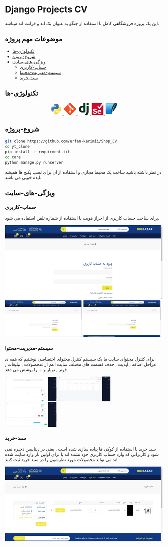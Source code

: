 # Django Projects CV

این یک پروژه فروشگاهی کامل با استفاده از جنگو به عنوان بک اند و فرانت اند میباشد.

##  موضوعات مهم پروژه
- [تکنولوژی-ها](#تکنولوژی-ها)
- [شروع-پروژه](#شروع-پروژه)
- [ویژگی-های-سایت](#ویژگی-های-سایت)
    - [حساب-کاربری](#حساب-کاربری)
    - [سیستم-مدیریت-محتوا](#سیستم-مدیریت-محتوا)
    - [سبد-خرید](#سبد-خرید)

## تکنولوژی-ها
<p align="center">
<a href="https://www.python.org" target="_blank"> <img src="./docs/python-original.svg" alt="python" width="40" height="40"/> </a>
<a href="https://git-scm.com/" target="_blank"> <img src="./docs/git-original.svg" alt="git" width="40" height="40"/> </a>
<a href="https://www.djangoproject.com/" target="_blank"> <img src="./docs/django-plain.svg" alt="django" width="40" height="40"/> </a>
<a href="https://www.selenium.dev/" target="_blank"> <img src="./docs/selenium-original.svg" alt="selenium" width="40" height="40"/> </a>
<a href="https://sqlite.org/index.html" target="_blank"> <img src="./docs/sqlite-original.svg" alt="sqlite" width="40" height="40"/> </a>
</p>

## شروع-پروژه
```bash
git clone https://github.com/erfan-karimii/Shop_CV
cd yt_clone
pip install -r requirment.txt
cd core
python manage.py runserver
```
در نظر داشته باشید ساخت یک محیط مجازی و استفاده از ان برای نصب پکیج ها همیشه ایده خوبی می باشد.

## ویژگی-های-سایت

### حساب-کاربری
برای ساخت حساب کاربری از احراز هویت با استفاده از شماره تلفن استفاده می  شود.

<img src="./docs/login.png">

<img src="./docs/sign-up.png" width="49%">
<img src="./docs/sign-up-auth-code.png" width="49%">


### سیستم-مدیریت-محتوا

برای کنترل محتوای سایت ما یک سیستم کنترل محتوای اختصاصی نوشتیم که همه ی مراحل اضافه , اپدیت , حذف قسمت های مختلف سایت اعم از :محصولات , تبلیغات , فوتر , نوبار و ... را پوشش می دهد

<img src="./docs/cms-create.png" width="33%">
<img src="./docs/cms-list.png" width="33%">
<img src="./docs/cms-update-&-delete.png" width="33%">


### سبد-خرید

سبد خرید با استفاده از کوکی ها پیاده سازی شده است . یعنی در دیتابیس ذخیره نمی شود و کاربرانی که وارد حساب کاربری خود نشده اند یا برای اولین بار وارد سایت شده اند می تواند محصولات مورد نظرشون را در سبد خرید ثبت کنند.

<img src="./docs/show-cart.png">


